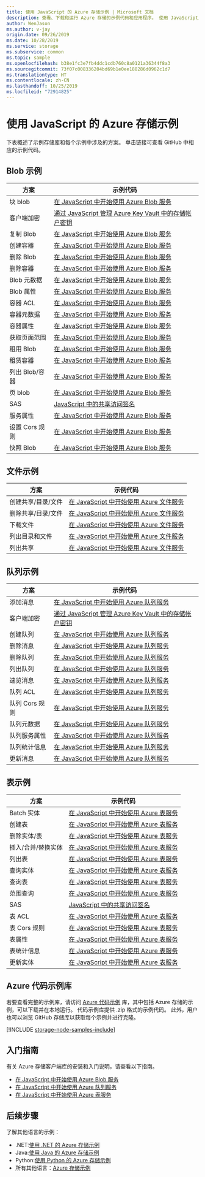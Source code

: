 ```yaml
---
title: 使用 JavaScript 的 Azure 存储示例 | Microsoft 文档
description: 查看、下载和运行 Azure 存储的示例代码和应用程序。 使用 JavaScript/Node.js 存储客户端库发现 Blob、队列、表和文件的入门示例。
author: WenJason
ms.author: v-jay
origin.date: 09/26/2019
ms.date: 10/28/2019
ms.service: storage
ms.subservice: common
ms.topic: sample
ms.openlocfilehash: b38e1fc3e7fb4ddc1cdb760c8a0121a36344f8a3
ms.sourcegitcommit: 73f07c008336204bd69b1e0ee188286d0962c1d7
ms.translationtype: HT
ms.contentlocale: zh-CN
ms.lasthandoff: 10/25/2019
ms.locfileid: "72914825"
---
```

# <a name="azure-storage-samples-using-javascript"></a>使用 JavaScript 的 Azure 存储示例

下表概述了示例存储库和每个示例中涉及的方案。 单击链接可查看 GitHub 中相应的示例代码。

## <a name="blob-samples"></a>Blob 示例

| **方案** | **示例代码** |
|--------------|-----------------|
| 块 blob | [在 JavaScript 中开始使用 Azure Blob 服务](https://github.com/Azure-Samples/storage-blob-node-getting-started/blob/master/basic.js#L43) |
| 客户端加密 | [通过 JavaScript 管理 Azure Key Vault 中的存储帐户密钥](https://github.com/Azure-Samples/key-vault-node-storage-accounts) |
| 复制 Blob | [在 JavaScript 中开始使用 Azure Blob 服务](https://github.com/Azure-Samples/storage-blob-node-getting-started/blob/master/advanced.js#L73) |
| 创建容器 | [在 JavaScript 中开始使用 Azure Blob 服务](https://github.com/Azure-Samples/storage-blob-node-getting-started/blob/master/basic.js#L54) |
| 删除 Blob | [在 JavaScript 中开始使用 Azure Blob 服务](https://github.com/Azure-Samples/storage-blob-node-getting-started/blob/master/basic.js#L103) |
| 删除容器 | [在 JavaScript 中开始使用 Azure Blob 服务](https://github.com/Azure-Samples/storage-blob-node-getting-started/blob/master/basic.js#L110) |
| Blob 元数据 | [在 JavaScript 中开始使用 Azure Blob 服务](https://github.com/Azure-Samples/storage-blob-node-getting-started/blob/master/advanced.js#L538) |
| Blob 属性 | [在 JavaScript 中开始使用 Azure Blob 服务](https://github.com/Azure-Samples/storage-blob-node-getting-started/blob/master/advanced.js#L478) |
| 容器 ACL | [在 JavaScript 中开始使用 Azure Blob 服务](https://github.com/Azure-Samples/storage-blob-node-getting-started/blob/master/advanced.js#L444) |
| 容器元数据 | [在 JavaScript 中开始使用 Azure Blob 服务](https://github.com/Azure-Samples/storage-blob-node-getting-started/blob/master/advanced.js#L409) |
| 容器属性 | [在 JavaScript 中开始使用 Azure Blob 服务](https://github.com/Azure-Samples/storage-blob-node-getting-started/blob/master/advanced.js#L377) |
| 获取页面范围 | [在 JavaScript 中开始使用 Azure Blob 服务](https://github.com/Azure-Samples/storage-blob-node-getting-started/blob/master/basic.js#L170) |
| 租用 Blob | [在 JavaScript 中开始使用 Azure Blob 服务](https://github.com/Azure-Samples/storage-blob-node-getting-started/blob/master/advanced.js#L216) |
| 租赁容器 | [在 JavaScript 中开始使用 Azure Blob 服务](https://github.com/Azure-Samples/storage-blob-node-getting-started/blob/master/advanced.js#L185) |
| 列出 Blob/容器 | [在 JavaScript 中开始使用 Azure Blob 服务](https://github.com/Azure-Samples/storage-blob-node-getting-started/blob/master/advanced.js#L134) |
| 页 blob | [在 JavaScript 中开始使用 Azure Blob 服务](https://github.com/Azure-Samples/storage-blob-node-getting-started/blob/master/basic.js#L129) |
| SAS | [JavaScript 中的共享访问签名](https://github.com/Azure-Samples/storage-blob-node-getting-started/blob/master/advanced.js#L257) |
| 服务属性 | [在 JavaScript 中开始使用 Azure Blob 服务](https://github.com/Azure-Samples/storage-blob-node-getting-started/blob/master/advanced.js#L308) |
| 设置 Cors 规则 | [在 JavaScript 中开始使用 Azure Blob 服务](https://github.com/Azure-Samples/storage-blob-node-getting-started/blob/master/advanced.js#L152) |
| 快照 Blob | [在 JavaScript 中开始使用 Azure Blob 服务](https://github.com/Azure-Samples/storage-blob-node-getting-started/blob/master/basic.js#L79) |

## <a name="file-samples"></a>文件示例

| **方案** | **示例代码** |
|--------------|-----------------|
| 创建共享/目录/文件 | [在 JavaScript 中开始使用 Azure 文件服务](https://github.com/Azure-Samples/storage-file-node-getting-started/blob/master/fileSample.js#L97) |
| 删除共享/目录/文件 | [在 JavaScript 中开始使用 Azure 文件服务](https://github.com/Azure-Samples/storage-file-node-getting-started/blob/master/fileSample.js#L135) |
| 下载文件 | [在 JavaScript 中开始使用 Azure 文件服务](https://github.com/Azure-Samples/storage-file-node-getting-started/blob/master/fileSample.js#L128) |
| 列出目录和文件 | [在 JavaScript 中开始使用 Azure 文件服务](https://github.com/Azure-Samples/storage-file-node-getting-started/blob/master/fileSample.js#L115) |
| 列出共享 | [在 JavaScript 中开始使用 Azure 文件服务](https://github.com/Azure-Samples/storage-file-node-getting-started/blob/master/fileSample.js#L187) |

## <a name="queue-samples"></a>队列示例

| **方案** | **示例代码** |
|--------------|-----------------|
| 添加消息 | [在 JavaScript 中开始使用 Azure 队列服务](https://github.com/Azure-Samples/storage-queue-node-getting-started/blob/master/basic.js#L142) |
| 客户端加密 | [通过 JavaScript 管理 Azure Key Vault 中的存储帐户密钥](https://github.com/Azure-Samples/key-vault-node-storage-accounts) |
| 创建队列 | [在 JavaScript 中开始使用 Azure 队列服务](https://github.com/Azure-Samples/storage-queue-node-getting-started/blob/master/basic.js#L57) |
| 删除消息 | [在 JavaScript 中开始使用 Azure 队列服务](https://github.com/Azure-Samples/storage-queue-node-getting-started/blob/master/basic.js#L164) |
| 删除队列 | [在 JavaScript 中开始使用 Azure 队列服务](https://github.com/Azure-Samples/storage-queue-node-getting-started/blob/master/basic.js#L203) |
| 列出队列 | [在 JavaScript 中开始使用 Azure 队列服务](https://github.com/Azure-Samples/storage-queue-node-getting-started/blob/master/basic.js#L111) |
| 速览消息 | [在 JavaScript 中开始使用 Azure 队列服务](https://github.com/Azure-Samples/storage-queue-node-getting-started/blob/master/basic.js#L170) |
| 队列 ACL | [在 JavaScript 中开始使用 Azure 队列服务](https://github.com/Azure-Samples/storage-queue-node-getting-started/blob/master/advanced.js#L192) |
| 队列 Cors 规则 | [在 JavaScript 中开始使用 Azure 队列服务](https://github.com/Azure-Samples/storage-queue-node-getting-started/blob/master/advanced.js#L55) |
| 队列元数据 | [在 JavaScript 中开始使用 Azure 队列服务](https://github.com/Azure-Samples/storage-queue-node-getting-started/blob/master/advanced.js#L161) |
| 队列服务属性 | [在 JavaScript 中开始使用 Azure 队列服务](https://github.com/Azure-Samples/storage-queue-node-getting-started/blob/master/advanced.js#L94) |
| 队列统计信息 | [在 JavaScript 中开始使用 Azure 队列服务](https://github.com/Azure-Samples/storage-queue-node-getting-started/blob/master/advanced.js#L149) |
| 更新消息 | [在 JavaScript 中开始使用 Azure 队列服务](https://github.com/Azure-Samples/storage-queue-node-getting-started/blob/master/basic.js#L176) |

## <a name="table-samples"></a>表示例

| **方案** | **示例代码** |
|--------------|-----------------|
| Batch 实体 | [在 JavaScript 中开始使用 Azure 表服务](https://github.com/Azure-Samples/storage-table-node-getting-started/blob/master/basic.js#L87) |
| 创建表 | [在 JavaScript 中开始使用 Azure 表服务](https://github.com/Azure-Samples/storage-table-node-getting-started/blob/master/basic.js#L41) |
| 删除实体/表 | [在 JavaScript 中开始使用 Azure 表服务](https://github.com/Azure-Samples/storage-table-node-getting-started/blob/master/basic.js#L67) |
| 插入/合并/替换实体 | [在 JavaScript 中开始使用 Azure 表服务](https://github.com/Azure-Samples/storage-table-node-getting-started/blob/master/basic.js#L49) |
| 列出表 | [在 JavaScript 中开始使用 Azure 表服务](https://github.com/Azure-Samples/storage-table-node-getting-started/blob/master/advanced.js#L63) |
| 查询实体 | [在 JavaScript 中开始使用 Azure 表服务](https://github.com/Azure-Samples/storage-table-node-getting-started/blob/master/basic.js#L59) |
| 查询表 | [在 JavaScript 中开始使用 Azure 表服务](https://github.com/Azure-Samples/storage-table-node-getting-started/blob/master/basic.js#L140) |
| 范围查询 | [在 JavaScript 中开始使用 Azure 表服务](https://github.com/Azure-Samples/storage-table-node-getting-started/blob/master/basic.js#L102) |
| SAS | [JavaScript 中的共享访问签名](https://github.com/Azure-Samples/storage-table-node-getting-started/blob/master/advanced.js#L87) |
| 表 ACL | [在 JavaScript 中开始使用 Azure 表服务](https://github.com/Azure-Samples/storage-table-node-getting-started/blob/master/advanced.js#L255) |
| 表 Cors 规则 | [在 JavaScript 中开始使用 Azure 表服务](https://github.com/Azure-Samples/storage-table-node-getting-started/blob/master/advanced.js#L149) |
| 表属性 | [在 JavaScript 中开始使用 Azure 表服务](https://github.com/Azure-Samples/storage-table-node-getting-started/blob/master/advanced.js#L188) |
| 表统计信息 | [在 JavaScript 中开始使用 Azure 表服务](https://github.com/Azure-Samples/storage-table-node-getting-started/blob/master/advanced.js#L243) |
| 更新实体 | [在 JavaScript 中开始使用 Azure 表服务](https://github.com/Azure-Samples/storage-table-node-getting-started/blob/master/basic.js#L49) |

## <a name="azure-code-samples-library"></a>Azure 代码示例库

若要查看完整的示例库，请访问 [Azure 代码示例](https://azure.microsoft.com/resources/samples/?service=storage) 库，其中包括 Azure 存储的示例，可以下载并在本地运行。 代码示例库提供 .zip 格式的示例代码。 此外，用户也可以浏览 GitHub 存储库以获取每个示例并进行克隆。

[!INCLUDE [storage-node-samples-include](../../../includes/storage-node-samples-include.md)]

## <a name="getting-started-guides"></a>入门指南

有关 Azure 存储客户端库的安装和入门说明，请查看以下指南。

* [在 JavaScript 中开始使用 Azure Blob 服务](../blobs/storage-quickstart-blobs-nodejs.md)
* [在 JavaScript 中开始使用 Azure 队列服务](../queues/storage-nodejs-how-to-use-queues.md)
* [在 JavaScript 中开始使用 Azure 表服务](../../cosmos-db/table-storage-how-to-use-nodejs.md)

## <a name="next-steps"></a>后续步骤

了解其他语言的示例：

* .NET:[使用 .NET 的 Azure 存储示例](storage-samples-dotnet.md)
* Java:[使用 Java 的 Azure 存储示例](storage-samples-java.md)
* Python:[使用 Python 的 Azure 存储示例](storage-samples-python.md)
* 所有其他语言：[Azure 存储示例](storage-samples.md)
